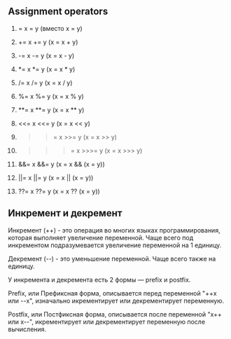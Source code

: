 ## Assignment operators

1. =	x = y	(вместо x = y)
2. +=	x += y	(x = x + y)
3. -=	x -= y	(x = x - y)
4. *=	x *= y	(x = x * y)
5. /=	x /= y	(x = x / y)
6. %=	x %= y	(x = x % y)
7. **=	x **= y	(x = x ** y)

8. <<=	x <<= y	(x = x << y)
9. >>=	x >>= y	(x = x >> y)
10. >>>=	x >>>= y	(x = x >>> y)

11. &&=	x &&= y	(x = x && (x = y))
12. ||=	x ||= y	(x = x || (x = y))
13. ??=	x ??= y	(x = x ?? (x = y))


## Инкремент и декремент

Инкремент (++) - это операция во многих языках программирования, которая выполняет увеличение переменной. Чаще всего под инкрементом подразумевается увеличение переменной на 1 единицу. 

Декремент (--) - это уменьшение переменной. Чаще всего также на единицу. 

У инкремента и декремента есть 2 формы — prefix и postfix.

Prefix, или Префиксная форма, описывается перед переменной "++x или --x", изначально икрементирует или декрементирует переменную. 

Postfix, или Постфиксная форма, описывается после переменной "x++ или x--", икрементирует или декрементирует переменную после вычисления. 